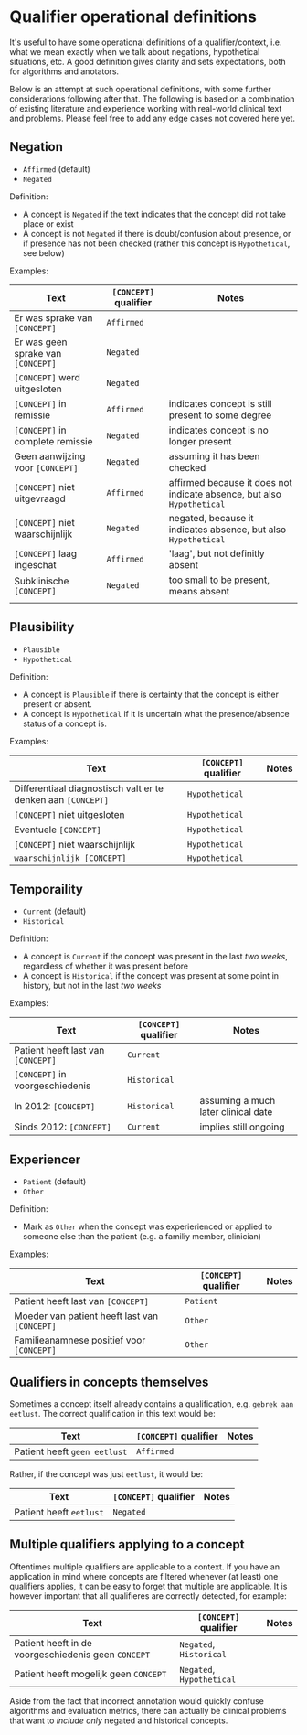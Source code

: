 # Qualifier operational definitions

It's useful to have some operational definitions of a qualifier/context, i.e. what we mean exactly when we talk about negations, hypothetical situations, etc. A good definition gives clarity and sets expectations, both for algorithms and anotators. 

Below is an attempt at such operational definitions, with some further considerations following after that. The following is based on a combination of existing literature and experience working with real-world clinical text and problems. Please feel free to add any edge cases not covered here yet. 

## Negation

- `Affirmed` (default)
- `Negated`

Definition:

* A concept is `Negated` if the text indicates that the concept did not take place or exist
* A concept is not `Negated` if there is doubt/confusion about presence, or if presence has not been checked (rather this concept is `Hypothetical`, see below)

Examples:

| Text                                | `[CONCEPT]` qualifier | Notes                                                                   |
|-------------------------------------|-----------------------|-------------------------------------------------------------------------|
| Er was sprake van  `[CONCEPT]`      | `Affirmed`            |                                                                         |
| Er was geen sprake van  `[CONCEPT]` | `Negated`             |                                                                         |
| `[CONCEPT]` werd uitgesloten        | `Negated`             |                                                                         |
| `[CONCEPT]` in remissie             | `Affirmed`            | indicates concept is still present to some degree                       |
| `[CONCEPT]` in complete remissie    | `Negated`             | indicates concept is no longer present                                  |
| Geen aanwijzing voor  `[CONCEPT]`   | `Negated`             | assuming it has been checked                                            |
| `[CONCEPT]` niet uitgevraagd        | `Affirmed`            | affirmed because it does not indicate absence, but also  `Hypothetical` |
| `[CONCEPT]` niet waarschijnlijk     | `Negated`             | negated, because it indicates absence, but also  `Hypothetical`         |
| `[CONCEPT]` laag ingeschat          | `Affirmed`            | 'laag', but not definitly absent                                        |
| Subklinische  `[CONCEPT]`           | `Negated`             | too small to be present, means absent                                   |
|                                     |                       |                                                                         |
## Plausibility

- `Plausible`
- `Hypothetical`

Definition:

* A concept is `Plausible` if there is certainty that the concept is either present or absent.  
* A concept is `Hypothetical` if it is uncertain what the presence/absence status of a concept is. 

Examples:

| Text                                                          | `[CONCEPT]` qualifier | Notes |
|---------------------------------------------------------------|-----------------------|-------|
| Differentiaal diagnostisch valt er te denken aan  `[CONCEPT]` | `Hypothetical`        |       |
| `[CONCEPT]` niet uitgesloten                                  | `Hypothetical`        |       |
| Eventuele  `[CONCEPT]`                                        | `Hypothetical`        |       |
| `[CONCEPT]` niet waarschijnlijk                               | `Hypothetical`        |       |
| `waarschijnlijk [CONCEPT]`                                    | `Hypothetical`        |       |

## Temporaility

- `Current` (default)
- `Historical`

Definition:

* A concept is `Current` if the concept was present in the last *two weeks*, regardless of whether it was present before
* A concept is `Historical` if the concept was present at some point in history, but not in the last *two weeks*

Examples:

| Text                                | `[CONCEPT]` qualifier | Notes                               |
|-------------------------------------|-----------------------|-------------------------------------|
| Patient heeft last van  `[CONCEPT]` | `Current`             |                                     |
| `[CONCEPT]` in voorgeschiedenis     | `Historical`          |                                     |
| In 2012:  `[CONCEPT]`               | `Historical`          | assuming a much later clinical date |
| Sinds 2012:  `[CONCEPT]`            | `Current`             | implies still ongoing               |
## Experiencer

- `Patient` (default)
- `Other`

Definition:

* Mark as `Other` when the concept was experierienced or applied to someone else than the patient (e.g. a familiy member, clinician)

Examples:

| Text                                           | `[CONCEPT]` qualifier | Notes |
|------------------------------------------------|-----------------------|-------|
| Patient heeft last van  `[CONCEPT]`            | `Patient`             |       |
| Moeder van patient heeft last van  `[CONCEPT]` | `Other`               |       |
| Familieanamnese positief voor  `[CONCEPT]`     | `Other`               |       |

## Qualifiers in concepts themselves

Sometimes a concept itself already contains a qualification, e.g. `gebrek aan eetlust`. The correct qualification in this text would be: 

| Text                                           | `[CONCEPT]` qualifier | Notes |
|------------------------------------------------|-----------------------|-------|
| Patient heeft `geen eetlust`                   | `Affirmed`            |       |

Rather, if the concept was just `eetlust`, it would be: 

| Text                                           | `[CONCEPT]` qualifier | Notes |
|------------------------------------------------|-----------------------|-------|
| Patient heeft `eetlust`                        | `Negated`             |       |

## Multiple qualifiers applying to a concept

Oftentimes multiple qualifiers are applicable to a context. If you have an application in mind where concepts are filtered whenever (at least) one qualifiers applies, it can be easy to forget that multiple are applicable. It is however important that all qualifieres are correctly detected, for example:

| Text                                                | `[CONCEPT]` qualifier     | Notes |
|-----------------------------------------------------|---------------------------|-------|
| Patient heeft in de voorgeschiedenis geen `CONCEPT` | `Negated`, `Historical`   |       |
| Patient heeft mogelijk geen `CONCEPT`               | `Negated`, `Hypothetical` |       |

Aside from the fact that incorrect annotation would quickly confuse algorithms and evaluation metrics, there can actually be clinical problems that want to *include only* negated and historical concepts. 